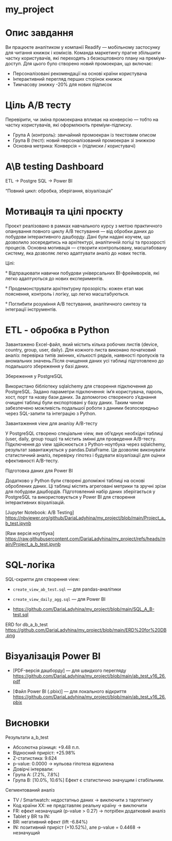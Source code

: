 # my_project
# Опис завдання

Ви працюєте аналітиком у компанії Readify — мобільному застосунку для читання книжок і коміксів. Команда маркетингу прагне збільшити частку користувачів, які переходять з безкоштовного плану на преміум-доступ.
Для цього було створено новий промоекран, що включає:
- Персоналізовані рекомендації на основі країни користувача
- Інтерактивний перегляд перших сторінок книжок
- Тимчасову знижку -20% для нових підписок

# Ціль A/B тесту

Перевірити, чи зміна промоекрана впливає на конверсію — тобто на частку користувачів, які оформлюють преміум-підписку.
- Група A (контроль): звичайний промоекран із текстовим описом
- Група B (тест): новий персоналізований промоекран зі знижкою
- Основна метрика: Конверсія = (підписки / користувачі)



# A\B testing Dashboard

ETL   →   Postgre SQL   →    Power BI

“Повний цикл: обробка, зберігання, візуалізація”

# Мотивація та цілі проєкту

Проєкт реалізовано в рамках навчального курсу з метою практичного опанування повного циклу A/B тестування — від обробки даних до побудови інтерактивного дашборду. Дані були надані коучем, що дозволило зосередитись на архітектурі, аналітичній логіці та прозорості процесів. Основна мотивація — створити контрольовану, масштабовану систему, яка дозволяє легко адаптувати аналіз до нових тестів.

 Цілі:

° Відпрацювати навички побудови універсальних BI-фреймворків, які легко адаптуються до нових експериментів.

° Продемонструвати архітектурну прозорість: кожен етап має пояснення, контроль і логіку, що легко масштабуються.

° Поглибити розуміння A/B тестування, аналітичного синтезу та інтеграції інструментів.

# ETL - обробка в Python 

Завантажено Excel-файл, який містить кілька робочих листів (device, country, group, user, daily). Для кожного листа виконано початковий аналіз: перевірка типів змінних, кількості рядків, наявності пропусків та аномальних значень.Після очищення даних усі таблиці підготовлено до подальшого збереження у базі даних.

Збереження у PostgreSQL

Використано бібліотеку sqlalchemy для створення підключення до PostgreSQL. Задано параметри підключення: ім’я користувача, пароль, хост, порт та назву бази даних. За допомогою створеного з’єднання очищені таблиці були експортовані у базу даних.
Таким чином забезпечено можливість подальшої роботи з даними безпосередньо через SQL-запити та інтеграцію з Python.

Завантаження view для аналізу A/B-тесту

У PostgreSQL створено спеціальне view, яке об’єднує необхідні таблиці (user, daily, group тощо) та містить змінні для проведення A/B-тесту. Підключення до view здійснюється з Python-ноутбука через sqlalchemy, результат завантажується у pandas.DataFrame. Це дозволяє виконувати статистичний аналіз, перевірку гіпотез і будувати візуалізації для оцінки ефективності A/B-тесту.

Підготовка даних для Power BI

Додатково у Python були створені допоміжні таблиці на основі оброблених даних. Ці таблиці містять агреговані метрики та зручні зрізи для побудови дашбордів. Підготовлений набір даних зберігається у PostgreSQL та використовується у Power BI для створення інтерактивних візуалізацій.

 [Jupyter Notebook: A/B Testing] https://nbviewer.org/github/DariaLadyhina/my_project/blob/main/Project_a_b_test.ipynb

 [Raw версія ноутбука] https://raw.githubusercontent.com/DariaLadyhina/my_project/refs/heads/main/Project_a_b_test.ipynb

 # SQL-логіка

SQL-скрипти для створення view:

- `create_view_ab_test.sql` — для pandas-аналітики
  
- `create_view_daily_agg.sql` — для Power BI

- https://github.com/DariaLadyhina/my_project/blob/main/SQL_A_B-test.sql

ERD for db_a_b_test https://github.com/DariaLadyhina/my_project/blob/main/ERD%20for%20DB.png

# Візуалізація Power BI

- [PDF-версія дашборду] — для швидкого перегляду https://github.com/DariaLadyhina/my_project/blob/main/ab_test_v16_26.pdf
  
- [Файл Power BI (.pbix)] — для локального відкриття https://github.com/DariaLadyhina/my_project/blob/main/ab_test_v16_26.pbix

# Висновки
Результати a_b_test
- Абсолютна різниця: +9.48 п.п.
- Відносний приріст: +25.98%
- Z-статистика: 9.624
- p-value: 0.0000 → нульова гіпотеза відхилена
- Довірчі інтервали:
- Група A: [7.2%, 7.8%]
- Група B: [10.0%, 10.6%]
Ефект є статистично значущим і стабільним.

Сегментований аналіз
- TV / Smartwatch: недостатньо даних → виключити з таргетингу
- Код країни XX: не представляє реальну країну → виключити
- FR: ефект незначущий (p-value > 0.27) → потрібен додатковий аналіз
- Tablet у BR та IN:
- BR: негативний ефект (lift -6.84%)
- IN: позитивний приріст (+10.52%), але p-value = 0.4468 → незначущий





